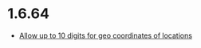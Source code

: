 # 1.6.64
- [Allow up to 10 digits for geo coordinates of locations](https://github.com/moorl/MoorlFoundation/commit/9eac5eb7)